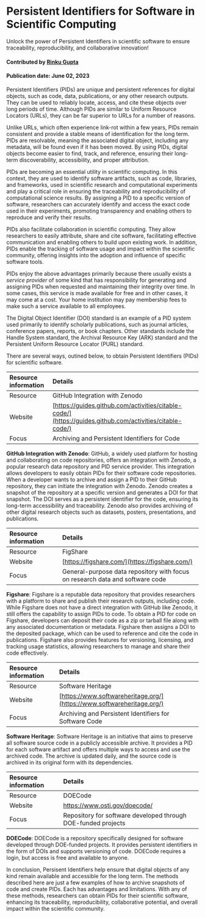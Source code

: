 # Persistent Identifiers for Software in Scientific Computing
<!-- deck text start -->
Unlock the power of Persistent Identifiers in scientific software to ensure traceability, reproducibility, and collaborative innovation!
<!-- deck text end -->

#### Contributed by [Rinku Gupta](https://github.com/rinkug)
#### Publication date: June 02, 2023

Persistent Identifiers (PIDs) are unique and persistent references for digital objects, such as code, data, publications, or any other research outputs. 
They can be used to reliably locate, access, and cite these objects over long periods of time.
Although PIDs are similar to Uniform Resource Locators (URLs), they can be far superior to URLs for a number of reasons.

Unlike URLs, which often experience link-rot within a few years, PIDs remain consistent and provide a stable means of identification for the long term.
PIDs are resolvable, meaning the associated digital object, including any metadata, will be found even if it has been moved. 
By using PIDs, digital objects become easier to find, track, and reference, ensuring their long-term discoverability, accessibility, and proper attribution.

PIDs are becoming an essential utility in scientific computing.
In this context, they are used to identify software artifacts, such as code, libraries, and frameworks, used in scientific research and computational experiments and play a critical role in ensuring the traceability and reproducibility of computational science results. 
By assigning a PID to a specific version of software, researchers can accurately identify and access the exact code used in their experiments, promoting transparency and enabling others to reproduce and verify their results. 

PIDs also facilitate collaboration in scientific computing. 
They allow researchers to easily attribute, share and cite software, facilitating effective communication and enabling others to build upon existing work. 
In addition, PIDs enable the tracking of software usage and impact within the scientific community, offering insights into the adoption and influence of specific software tools.

PIDs enjoy the above advantages primarily because there usually exists a *service provider* of some kind that has responsibility for generating and assigning PIDs when requested and maintaining their integrity over time.
In some cases, this service is made available for free and in other cases, it may come at a cost.
Your home institution may pay membership fees to make such a service available to all employees.

The Digital Object Identifier (DOI) standard is an example of a PID system used primarily to identify scholarly publications, such as journal articles, conference papers, reports, or book chapters.
Other standards include the Handle System standard, the Archival Resource Key (ARK) standard and the Persistent Uniform Resource Locator (PURL) standard.

There are several ways, outined below, to obtain Persistent Identifiers (PIDs) for scientific software.

| Resource information | Details |
| :--- | :--- |
| Resource | GitHub Integration with Zenodo |
| Website | [https://guides.github.com/activities/citable-code/](https://guides.github.com/activities/citable-code/) |
| Focus | Archiving and Persistent Identifiers for Code |

**GitHub Integration with Zenodo**: GitHub, a widely used platform for hosting and collaborating on code repositories, offers an integration with Zenodo, a popular research data repository and PID service provider.
This integration allows developers to easily obtain PIDs for their software code repositories.
When a developer wants to archive and assign a PID to their GitHub repository, they can initiate the integration with Zenodo. 
Zenodo creates a snapshot of the repository at a specific version and generates a DOI for that snapshot. 
The DOI serves as a persistent identifier for the code, ensuring its long-term accessibility and traceability.
Zenodo also provides archiving of other digital research objects such as datasets, posters, presentations, and publications.

| Resource information | Details |
| :--- | :--- |
| Resource | FigShare |
| Website | [https://figshare.com/](https://figshare.com/) |
| Focus | General-purpose data repository with focus on research data and software code |

**Figshare**: Figshare is a reputable data repository that provides researchers with a platform to share and publish their research outputs, including code. 
While Figshare does not have a direct integration with GitHub like Zenodo, it still offers the capability to assign PIDs to code. 
To obtain a PID for code on Figshare, developers can deposit their code as a zip or tarball file along with any associated documentation or metadata. 
Figshare then assigns a DOI to the deposited package, which can be used to reference and cite the code in publications. 
Figshare also provides features for versioning, licensing, and tracking usage statistics, allowing researchers to manage and share their code effectively.

| Resource information | Details |
| :--- | :--- |
| Resource | Software Heritage |
| Website | [https://www.softwareheritage.org/](https://www.softwareheritage.org/) |
| Focus | Archiving and Persistent Identifiers for Software Code |

**Software Heritage**: Software Heritage is an initiative that aims to preserve all software source code in a publicly accessible archive. 
It provides a PID for each software artifact and offers multiple ways to access and use the archived code. 
The archive is updated daily, and the source code is archived in its original form with its dependencies.

| Resource information | Details |
| :--- | :--- |
| Resource | DOECode |
| Website | https://www.osti.gov/doecode/ |
| Focus | Repository for software developed through DOE-funded projects |

**DOECode**: DOECode is a repository specifically designed for software developed through DOE-funded projects. 
It provides persistent identifiers in the form of DOIs and supports versioning of code. 
DOECode requires a login, but access is free and available to anyone.

In conclusion, Persisent Identifiers help ensure that digital objects of any kind remain available and accessible for the long term.
The methods described here are just a few examples of how to archive snapshots of code and create PIDs.
Each has advantages and limitations.
With any of these methods, researchers can obtain PIDs for their scientific software, enhancing its traceability, reproducibility, collaborative potential, and overall impact within the scientific community.

<!---
Publish: yes
Pinned: no
Topics: software publishing and citation
--->
